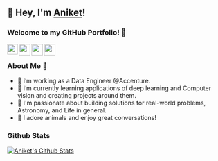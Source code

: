 ## 👋 Hey, I'm [Aniket](https://aniket-portfolio-v1.herokuapp.com)!

### Welcome to my GitHub Portfolio! 🚀

<a href="https://www.linkedin.com/in/aniket-ydv/">
  <img align="left" width="24px" src="https://cdn-icons-png.flaticon.com/512/174/174857.png"  />
</a>
<a href="https://twitter.com/Aniket_ydv">
  <img align="left" width="26px" src="https://logodownload.org/wp-content/uploads/2014/09/twitter-logo-6.png" />
</a>
<a href="mailto:anikety0000@gmail.com">
  <img align="left" width="26px" src="https://cdn-icons-png.flaticon.com/512/281/281769.png" />
</a>
<a href="https://aniketydv.hashnode.dev/">
  <img align="left" width="26px" src="https://cdn.hashnode.com/res/hashnode/image/upload/v1611902473383/CDyAuTy75.png?auto=compress" />
</a>

<br />



### About Me 🚀

- 💟 I’m working as a Data Engineer @Accenture.
- 🌱 I’m currently learning applications of deep learning and Computer vision and creating projects around them.
- 👀 I'm passionate about building solutions for real-world problems, Astronomy, and Life in general.
- 🐼 I adore animals and enjoy great conversations!


### Github Stats

[![Aniket's Github Stats](https://github-readme-stats.vercel.app/api?username=AniketYadav17&count_private=true&theme=default&show_icons=true)](https://github.com/AniketYadav17)
